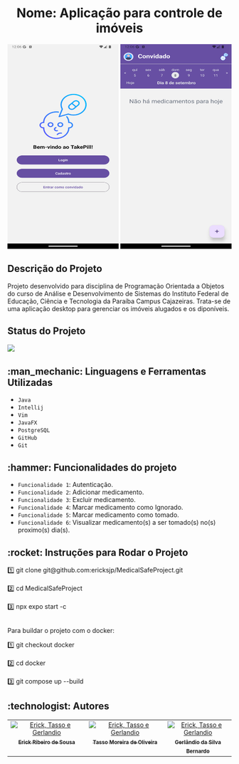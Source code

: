 <h1 align="center">Nome: Aplicação para controle de imóveis</h1>
<div align="center" >
  <img src="img/Tela1.jpeg"  width="250" height="460"/>
  <img src="img/Tela2.jpeg"  width="250" height="460"/>
</div>
<div>
  <h2>Descrição do Projeto</h2>
  <p>
    Projeto desenvolvido para disciplina de Programação Orientada a Objetos do curso de Análise e Desenvolvimento de Sistemas do Instituto Federal de Educação, Ciência e Tecnologia da Paraíba Campus Cajazeiras. Trata-se de uma aplicação desktop para gerenciar os imóveis alugados e os diponíveis.
  </p>
  <h2>Status do Projeto</h2>
  <p>
<img loading="lazy" src="http://img.shields.io/static/v1?label=STATUS&message=%20CONCLUIDO&color=GREEN&style=for-the-badge"/>
</p>

  <h2>:man_mechanic: Linguagens e Ferramentas Utilizadas</h2>

- ``Java``
- ``Intellij``
- ``Vim``
- ``JavaFX``
- ``PostgreSQL``
- ``GitHub``
- ``Git``
<h2>:hammer: Funcionalidades do projeto</h2>
  
  - `Funcionalidade 1`: Autenticação.
  - `Funcionalidade 2`: Adicionar medicamento.
  - `Funcionalidade 3`: Excluir medicamento.
  - `Funcionalidade 4`: Marcar medicamento como Ignorado.
  - `Funcionalidade 5`: Marcar medicamento como tomado.
  - `Funcionalidade 6`: Visualizar medicamento(s) a ser tomado(s) no(s) proximo(s) dia(s).

 <h2>:rocket: Instruções para Rodar o Projeto</h2>
 1️⃣  git clone git@github.com:ericksjp/MedicalSafeProject.git
 <br><br>
 2️⃣  cd MedicalSafeProject
 <br><br>
 3️⃣  npx expo start -c
 <br><br>
 <p>Para buildar o projeto com o docker:</p>
 1️⃣  git checkout docker
 <br><br>
 2️⃣  cd docker
 <br><br>
 3️⃣  git compose up --build
 
 
 
<h2> :technologist:  Autores</h2>
  <table >
  <tbody>
    <tr>
      <td align="center" valign="top" width="35%">
        <a href="https://github.com/ericksjp">
          <img src="https://avatars.githubusercontent.com/u/126838970?v=4" width="60px;" alt="Erick, Tasso e Gerlandio"/>
          <br/>
          <sub>
            <b>Erick Ribeiro de Sousa</b>
          </sub>
        </a>
      </td>
      <td align="center" valign="top" width="35%" >
        <a href="https://github.com/tassomoreira">
          <img src="https://avatars.githubusercontent.com/u/99520151?v=4" width="60px;" alt="Erick, Tasso e Gerlandio"/>
          <br/>
          <sub>
            <b>Tasso Moreira de Oliveira</b>
          </sub>
        </a>
      </td>
        <td align="center" valign="top" width="35%">
        <a href="https://github.com/GerlandioBernardo">
          <img src="https://avatars.githubusercontent.com/u/126838970?v=4" width="60px;" alt="Erick, Tasso e Gerlandio" />
          <br/>
          <sub>
            <b>Gerlândio da Silva Bernardo</b>
          </sub>
        </a>
      </td>
    </tr>
  </tbody>
</table>
 </div>



